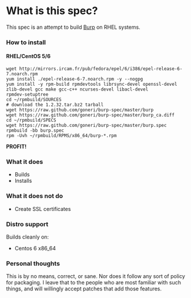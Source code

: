 # What is this spec?

This spec is an attempt to build [Burp](http://burp.grke.net/) on RHEL systems.

### How to install

#### RHEL/CentOS 5/6

    wget http://mirrors.ircam.fr/pub/fedora/epel/6/i386/epel-release-6-7.noarch.rpm
    yum install ./epel-release-6-7.noarch.rpm -y --nogpg
    yum install -y rpm-build rpmdevtools librsync-devel openssl-devel zlib-devel gcc make gcc-c++ ncurses-devel libacl-devel
    rpmdev-setuptree
    cd ~/rpmbuild/SOURCES
    # download the 1.2.32.tar.bz2 tarball
    wget https://raw.github.com/goneri/burp-spec/master/burp
    wget https://raw.github.com/goneri/burp-spec/master/burp_ca.diff
    cd ~/rpmbuild/SPECS
    wget https://raw.github.com/goneri/burp-spec/master/burp.spec
    rpmbuild -bb burp.spec
    rpm -Uvh ~/rpmbuild/RPMS/x86_64/burp-*.rpm

**PROFIT!**

### What it does

+ Builds
+ Installs

### What it does **not** do

+ Create SSL certificates

### Distro support

Builds cleanly on:

* Centos 6 x86_64

### Personal thoughts

This is by no means, correct, or sane. Nor does it follow any sort of policy for packaging. I leave that to the people who are most familiar with such things, and will willingly accept patches that add those features.
